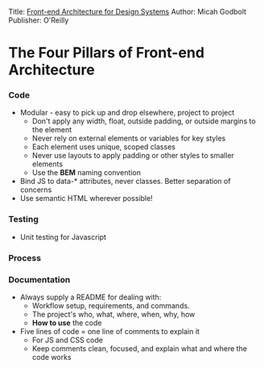Title: [Front-end Architecture for Design Systems](http://www.amazon.com/Frontend-Architecture-Design-Systems-Sustainable/dp/1491926783)
Author: Micah Godbolt
Publisher: O'Reilly

# The Four Pillars of Front-end Architecture

### Code
* Modular - easy to pick up and drop elsewhere, project to project
    * Don't apply any width, float, outside padding, or outside margins to the element
    * Never rely on external elements or variables for key styles
    * Each element uses unique, scoped classes
    * Never use layouts to apply padding or other styles to smaller elements
    * Use the **BEM** naming convention
* Bind JS to data-* attributes, never classes. Better separation of concerns
* Use semantic HTML wherever possible!


### Testing
* Unit testing for Javascript


### Process


### Documentation
* Always supply a README for dealing with:
    * Workflow setup, requirements, and commands.
    * The project's who, what, where, when, why, how
    * **How to use** the code
* Five lines of code = one line of comments to explain it
    * For JS and CSS code
    * Keep comments clean, focused, and explain what and where the code works
